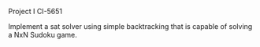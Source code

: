 Project I CI-5651

Implement a sat solver using simple backtracking that is capable of solving a NxN Sudoku game.